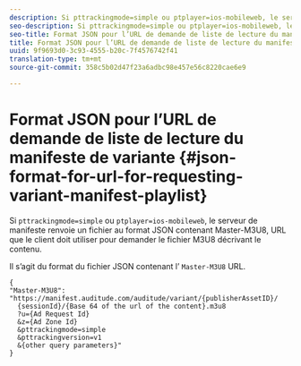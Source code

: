 ```yaml
---
description: Si pttrackingmode=simple ou ptplayer=ios-mobileweb, le serveur de manifeste renvoie un fichier au format JSON contenant Master-M3U8, URL que le client doit utiliser pour demander le fichier M3U8 décrivant le contenu.
seo-description: Si pttrackingmode=simple ou ptplayer=ios-mobileweb, le serveur de manifeste renvoie un fichier au format JSON contenant Master-M3U8, URL que le client doit utiliser pour demander le fichier M3U8 décrivant le contenu.
seo-title: Format JSON pour l’URL de demande de liste de lecture du manifeste de variante
title: Format JSON pour l’URL de demande de liste de lecture du manifeste de variante
uuid: 9f9693d0-3c93-4555-b20c-7f4576742f41
translation-type: tm+mt
source-git-commit: 358c5b02d47f23a6adbc98e457e56c8220cae6e9

---
```



# Format JSON pour l’URL de demande de liste de lecture du manifeste de variante {#json-format-for-url-for-requesting-variant-manifest-playlist}

Si `pttrackingmode=simple` ou `ptplayer=ios-mobileweb`, le serveur de manifeste renvoie un fichier au format JSON contenant Master-M3U8, URL que le client doit utiliser pour demander le fichier M3U8 décrivant le contenu.

Il s’agit du format du fichier JSON contenant l’ `Master-M3U8` URL.

```
{
"Master-M3U8": "https://manifest.auditude.com/auditude/variant/{publisherAssetID}/
  {sessionId}/{Base 64 of the url of the content}.m3u8
  ?u={Ad Request Id}
  &z={Ad Zone Id}
  &pttrackingmode=simple
  &pttrackingversion=v1
  &{other query parameters}"
}
```
